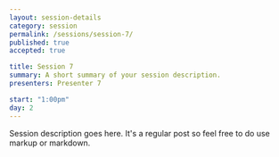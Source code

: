 ```yaml
---
layout: session-details
category: session
permalink: /sessions/session-7/
published: true
accepted: true

title: Session 7
summary: A short summary of your session description.
presenters: Presenter 7

start: "1:00pm"
day: 2
---
```


Session description goes here. It's a regular post so feel free to do use markup or markdown.

